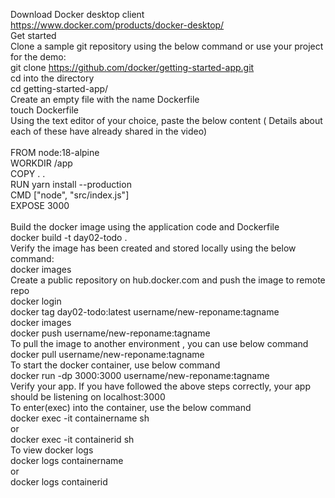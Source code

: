Download Docker desktop client <br>
https://www.docker.com/products/docker-desktop/<br>
Get started<br>
Clone a sample git repository using the below command or use your project for the demo:<br>
git clone https://github.com/docker/getting-started-app.git<br>
cd into the directory<br>
cd getting-started-app/<br>
Create an empty file with the name Dockerfile<br>
touch Dockerfile<br>
Using the text editor of your choice, paste the below content ( Details about each of these have already shared in the video)<br><br>
FROM node:18-alpine<br>
WORKDIR /app<br>
COPY . .<br>
RUN yarn install --production<br>
CMD ["node", "src/index.js"]<br>
EXPOSE 3000<br><br>
Build the docker image using the application code and Dockerfile<br>
docker build -t day02-todo .<br>
Verify the image has been created and stored locally using the below command:<br>
docker images<br>
Create a public repository on hub.docker.com and push the image to remote repo<br>
docker login<br>
docker tag day02-todo:latest username/new-reponame:tagname<br>
docker images<br>
docker push username/new-reponame:tagname<br>
To pull the image to another environment , you can use below command<br>
docker pull username/new-reponame:tagname<br>
To start the docker container, use below command<br>
docker run -dp 3000:3000 username/new-reponame:tagname<br>
Verify your app. If you have followed the above steps correctly, your app should be listening on localhost:3000<br>
To enter(exec) into the container, use the below command<br>
docker exec -it containername sh<br>
or<br>
docker exec -it containerid sh<br>
To view docker logs<br>
docker logs containername<br>
or<br>
docker logs containerid<br>
